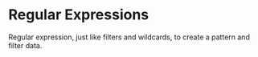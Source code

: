 # Regular Expressions

Regular expression, just like filters and wildcards, to create a pattern and filter data.

